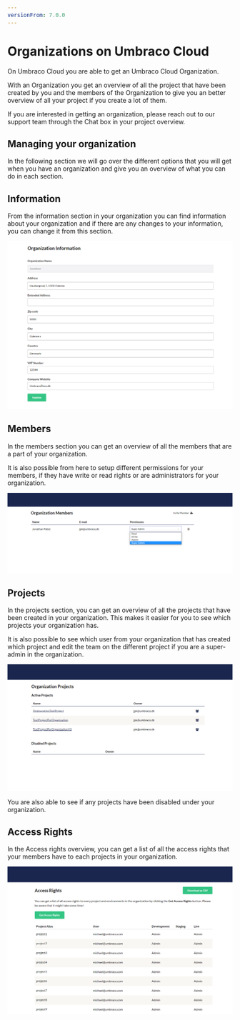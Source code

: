 ```yaml
---
versionFrom: 7.0.0
---
```


# Organizations on Umbraco Cloud

On Umbraco Cloud  you are able to get an Umbraco Cloud Organization.

With an Organization you get an overview of all the project that have been created by you and the members of the Organization to give you an better overview of all your project if you create a lot of them.

If you are interested in getting an organization, please reach out to our support team through the Chat box in your project overview.

## Managing your organization

In the following section we will go over the different options that you will get when you have an organization and give you an overview of what you can do in each section.

## Information

From the information section in your organization you can find information about your organization and if there are any changes to your information, you can change it from this section.

![Information](images/Information.png)

## Members

In the members section you can get an overview of all the members that are a part of your organization.

It is also possible from here to setup different permissions for your members, if they have write or read rights or are administrators for your organization.

![Organization Members](images/Members.png)

## Projects

In the projects section, you can get an overview of all the projects that have been created in your organization. This makes it easier for you to see which projects your organization has.

It is also possible to see which user from your organization that has created which project and edit the team on the different project if you are a super-admin in the organization.

![Project overview](images/Projects.png)

You are also able to see if any projects have been disabled under your organization.

## Access Rights

In the Access rights overview, you can get a list of all the access rights that your members have to each projects in your organization.

![Access Rights](images/Access_rights.png)
